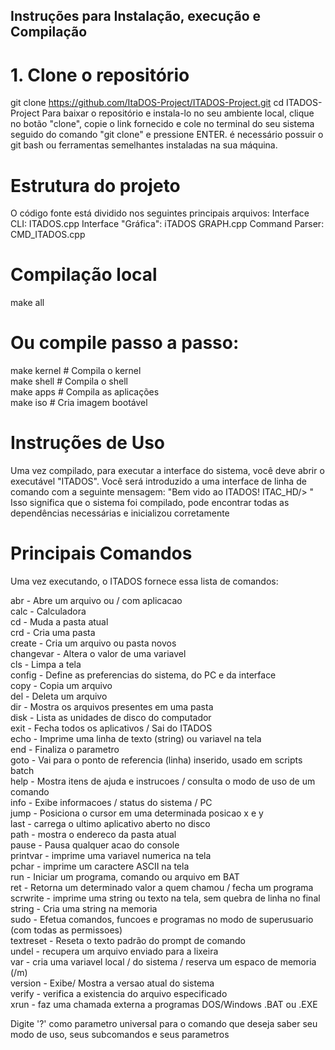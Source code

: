 ## Instruções para Instalação, execução e Compilação

# 1. Clone o repositório
git clone https://github.com/ItaDOS-Project/ITADOS-Project.git
cd ITADOS-Project
Para baixar o repositório e instala-lo no seu ambiente local, clique no botão "clone", copie o link
fornecido e cole no terminal do seu sistema seguido do comando "git clone" e pressione ENTER.
é necessário possuir o git bash ou ferramentas semelhantes instaladas na sua máquina.

# Estrutura do projeto
O código fonte está dividido nos seguintes principais arquivos:
Interface CLI: ITADOS.cpp
Interface "Gráfica": iTADOS GRAPH.cpp
Command Parser: CMD_ITADOS.cpp

# Compilação local
make all

# Ou compile passo a passo:
make kernel    # Compila o kernel  
make shell     # Compila o shell    
make apps      # Compila as aplicações   
make iso       # Cria imagem bootável

# Instruções de Uso

Uma vez compilado, para executar a interface do sistema, você deve abrir o executável
"ITADOS". Você será introduzido a uma interface de linha de comando com a seguinte mensagem:
"Bem vido ao ITADOS!
ITAC_HD/>
"
Isso significa que o sistema foi compilado, pode encontrar todas as dependências necessárias e inicializou corretamente

# Principais Comandos

Uma vez executando, o ITADOS fornece essa lista de comandos:

abr - Abre um arquivo ou / com aplicacao  
calc - Calculadora  
cd - Muda a pasta atual  
crd - Cria uma pasta  
create - Cria um arquivo ou pasta novos  
changevar - Altera o valor de uma variavel  
cls - Limpa a tela  
config - Define as preferencias do sistema, do PC e da interface  
copy - Copia um arquivo  
del - Deleta um arquivo  
dir - Mostra os arquivos presentes em uma pasta  
disk - Lista as unidades de disco do computador  
exit - Fecha todos os aplicativos / Sai do ITADOS    
echo - Imprime uma linha de texto (string) ou variavel na tela  
end - Finaliza o parametro  
goto - Vai para o ponto de referencia (linha) inserido, usado em scripts batch  
help - Mostra itens de ajuda e instrucoes / consulta o modo de uso de um comando  
info - Exibe informacoes / status do sistema / PC  
jump - Posiciona o cursor em uma determinada posicao x e y  
last - carrega o ultimo aplicativo aberto no disco  
path - mostra o endereco da pasta atual  
pause - Pausa qualquer acao do console  
printvar - imprime uma variavel numerica na tela  
pchar - imprime um caractere ASCII na tela  
run - Iniciar um programa, comando ou arquivo em BAT  
ret - Retorna um determinado valor a quem chamou / fecha um programa  
scrwrite - imprime uma string ou texto na tela, sem quebra de linha no final  
string - Cria uma string na memoria  
sudo - Efetua comandos, funcoes e programas no modo de superusuario (com todas as permissoes)  
textreset - Reseta o texto padrão do prompt de comando  
undel - recupera um arquivo enviado para a lixeira  
var - cria uma variavel local / do sistema / reserva um espaco de memoria (/m)  
version - Exibe/ Mostra a versao atual do sistema  
verify - verifica a existencia do arquivo especificado  
xrun - faz uma chamada externa a programas DOS/Windows .BAT ou .EXE  

Digite '?' como parametro universal para o comando que deseja saber seu modo de uso, seus subcomandos e seus parametros


